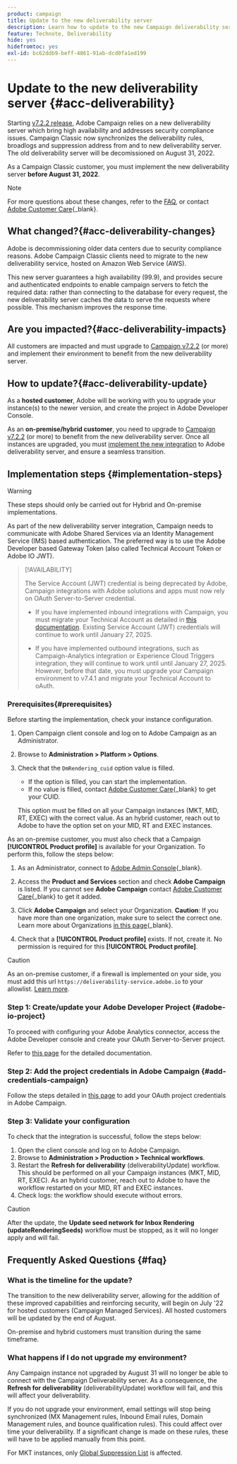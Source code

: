 ```yaml
---
product: campaign
title: Update to the new deliverability server
description: Learn how to update to the new Campaign deliverability server
feature: Technote, Deliverability
hide: yes
hidefromtoc: yes
exl-id: bc62ddb9-beff-4861-91ab-dcd0fa1ed199
---
```

# Update to the new deliverability server {#acc-deliverability}

Starting [v7.2.2 release](../../rn/using/latest-release.md#release-7-2-2), Adobe Campaign relies on a new deliverability server which bring high availability and addresses security compliance issues. Campaign Classic now synchronizes the deliverability rules, broadlogs and suppression address from and to new deliverability server. The old deliverability server will be decomissioned on August 31, 2022. 

As a Campaign Classic customer, you must implement the new deliverability server **before August 31, 2022**.

>[!NOTE]
>
>For more questions about these changes, refer to the [FAQ](#faq), or contact [Adobe Customer Care](https://helpx.adobe.com/enterprise/admin-guide.html/enterprise/using/support-for-experience-cloud.ug.html){_blank}.
>

## What changed?{#acc-deliverability-changes}

Adobe is decommissioning older data centers due to security compliance reasons. Adobe Campaign Classic clients need to migrate to the new deliverability service, hosted on Amazon Web Service (AWS).

This new server guarantees a high availability (99.9)​, and provides secure and authenticated endpoints to enable campaign servers to fetch the required data: rather than connecting to the database for every request, the new deliverability server caches the data to serve the requests where possible. This mechanism improves the response time.​

## Are you impacted?{#acc-deliverability-impacts}

All customers are impacted and must upgrade to [Campaign v7.2.2](../../rn/using/latest-release.md#release-7-2-2) (or more) and implement their environment to benefit from the new deliverability server.

## How to update?{#acc-deliverability-update}

As a **hosted customer**, Adobe will be working with you to upgrade your instance(s) to the newer version, and create the project in Adobe Developer Console.

As an **on-premise/hybrid customer**, you need to upgrade to [Campaign v7.2.2](../../rn/using/latest-release.md#release-7-2-2) (or more) to benefit from the new deliverability server. Once all instances are upgraded, you must [implement the new integration](#implementation-steps) to Adobe deliverability server, and ensure a seamless transition.

## Implementation steps {#implementation-steps}

>[!WARNING]
>
>These steps should only be carried out for Hybrid and On-premise implementations.

As part of the new deliverability server integration, Campaign needs to communicate with Adobe Shared Services via an Identity Management Service (IMS) based authentication. The preferred way is to use the Adobe Developer based Gateway Token (also called Technical Account Token or Adobe IO JWT).

>[!AVAILABILITY]
>
> The Service Account (JWT) credential is being deprecated by Adobe, Campaign integrations with Adobe solutions and apps must now rely on OAuth Server-to-Server credential. </br>
>
> * If you have implemented inbound integrations with Campaign, you must migrate your Technical Account as detailed in [this documentation](https://developer.adobe.com/developer-console/docs/guides/authentication/ServerToServerAuthentication/migration/#_blank). Existing Service Account (JWT) credentials will continue to work until January 27, 2025. </br>
>
> * If you have implemented outbound integrations, such as Campaign-Analytics integration or Experience Cloud Triggers integration, they will continue to work until until January 27, 2025. However, before that date, you must upgrade your Campaign environment to v7.4.1 and migrate your Technical Account to oAuth.

### Prerequisites{#prerequisites}

Before starting the implementation, check your instance configuration.

1. Open Campaign client console and log on to Adobe Campaign as an Administrator.
1. Browse to **Administration > Platform > Options**.
1. Check that the `DmRendering_cuid` option value is filled. 

    * If the option is filled, you can start the implementation.
    * If no value is filled, contact [Adobe Customer Care](https://helpx.adobe.com/enterprise/admin-guide.html/enterprise/using/support-for-experience-cloud.ug.html){_blank} to get your CUID.

    This option must be filled on all your Campaign instances (MKT, MID, RT, EXEC) with the correct value. As an hybrid customer, reach out to Adobe to have the option set on your MID, RT and EXEC instances.

As an on-premise customer, you must also check that a Campaign **[!UICONTROL Product profile]** is available for your Organization. To perform this, follow the steps below:

1. As an Administrator, connect to [Adobe Admin Console](https://adminconsole.adobe.com/){_blank}.
1. Access the **Product and Services** section and check **Adobe Campaign** is listed.
    If you cannot see **Adobe Campaign** contact [Adobe Customer Care](https://helpx.adobe.com/enterprise/admin-guide.html/enterprise/using/support-for-experience-cloud.ug.html){_blank} to get it added.
1. Click **Adobe Campaign** and select your Organization. 
    **Caution**: If you have more than one organization, make sure to select the correct one. Learn more about Organizations [in this page](https://experienceleague.adobe.com/docs/control-panel/using/faq.html#ims-org-id){_blank}.
    
1. Check that a **[!UICONTROL Product profile]** exists. If not, create it. No permission is required for this **[!UICONTROL Product profile]**. 


>[!CAUTION]
>
>As an on-premise customer, if a firewall is implemented on your side, you must add this url `https://deliverability-service.adobe.io` to your allowlist. [Learn more](../../installation/using/url-permissions.md).


### Step 1: Create/update your Adobe Developer Project {#adobe-io-project}

To proceed with configuring your Adobe Analytics connector, access the Adobe Developer console and create your OAuth Server-to-Server project.

Refer to [this page](../../integrations/using/oauth-technical-account.md#oauth-service) for the detailed documentation.

### Step 2: Add the project credentials in Adobe Campaign {#add-credentials-campaign}

Follow the steps detailed in [this page](../../integrations/using/oauth-technical-account.md#add-credentials) to add your OAuth project credentials in Adobe Campaign.

### Step 3: Validate your configuration

To check that the integration is successful, follow the steps below:

1. Open the client console and log on to Adobe Campaign.
1. Browse to **Administration > Production > Technical workflows**.
1. Restart the **Refresh for deliverability** (deliverabilityUpdate) workflow. This should be performed on all your Campaign instances (MKT, MID, RT, EXEC). As an hybrid customer, reach out to Adobe to have the workflow restarted on your MID, RT and EXEC instances.
1. Check logs: the workflow should execute without errors. 

>[!CAUTION]
>
>After the update, the **Update seed network for Inbox Rendering (updateRenderingSeeds)** workflow must be stopped, as it will no longer apply and will fail.

## Frequently Asked Questions {#faq}

### What is the timeline for the update? 

The transition to the new deliverability server, allowing for the addition of these improved capabilities and reinforcing security, will begin on July '22 for hosted customers (Campaign Managed Services). All hosted customers will be updated by the end of August. 

On-premise and hybrid customers must transition during the same timeframe.

### What happens if I do not upgrade my environment?

Any Campaign instance not upgraded by August 31 will no longer be able to connect with the Campaign Deliverability server. As a consequence, the **Refresh for deliverability** (deliverabilityUpdate) workflow will fail, and this will affect your deliverability. 

If you do not upgrade your environment, email settings will stop being synchronized (MX Management rules, Inbound Email rules, Domain Management rules, and bounce qualification rules). This could affect over time your deliverability. If a significant change is made on these rules, these will have to be applied manually from this point. 

For MKT instances, only [Global Suppression List](../../campaign-opt/using/filtering-rules.md#default-deliverability-exclusion-rules) is affected.
